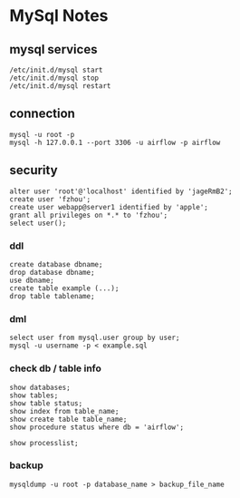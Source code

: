 # MySql Notes

## mysql services
```
/etc/init.d/mysql start
/etc/init.d/mysql stop
/etc/init.d/mysql restart
```

## connection
```
mysql -u root -p
mysql -h 127.0.0.1 --port 3306 -u airflow -p airflow
```

## security
```
alter user 'root'@'localhost' identified by 'jageRmB2';
create user 'fzhou';
create user webapp@server1 identified by 'apple';
grant all privileges on *.* to 'fzhou';
select user();
```

### ddl
```
create database dbname;
drop database dbname;
use dbname;
create table example (...);
drop table tablename;
```

### dml
```
select user from mysql.user group by user;
mysql -u username -p < example.sql
```

### check db / table info
```
show databases;
show tables;
show table status;
show index from table_name;
show create table table_name;
show procedure status where db = 'airflow';

show processlist;
```

### backup
```
mysqldump -u root -p database_name > backup_file_name
```
